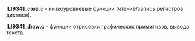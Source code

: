 **ILI9341_core.c** - низкоуровневые функции (чтение/запись регистров дисплея).

**ILI9341_draw.c** - функции отрисовки графических примитивов, вывода текста.
